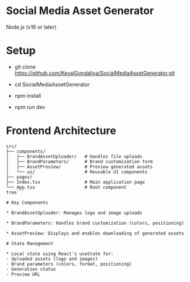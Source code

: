 # Social Media Asset Generator
Node.js (v16 or later)

# Setup
- git clone https://github.com/KevalGondaliya/SocialMediaAssetGenerator.git
- cd SocialMediaAssetGenerator

- npm install
- npm run dev

# Frontend Architecture
```tree
src/
├── components/
│   ├── BrandAssetUploader/   # Handles file uploads
│   ├── BrandParameters/      # Brand customization form
│   ├── AssetPreview/         # Preview generated assets
│   └── ui/                   # Reusable UI components
├── pages/
├── Index.tsx                 # Main application page
└── App.tsx                   # Root component
tree```

# Key Components

* BrandAssetUploader: Manages logo and image uploads

* BrandParameters: Handles brand customization (colors, positioning)

* AssetPreview: Displays and enables downloading of generated assets

# State Management

* Local state using React's useState for:
- Uploaded assets (logo and images)
- Brand parameters (colors, format, positioning)
- Generation status
- Preview URL
